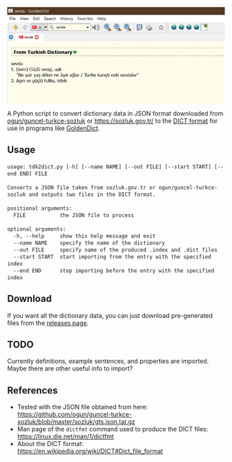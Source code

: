 <img src="shot.png" width="600" style="text-align:center; display: block;">

A Python script to convert dictionary data in JSON format downloaded from [ogun/guncel-turkce-sozluk](https://github.com/ogun/guncel-turkce-sozluk) or https://sozluk.gov.tr/ to the [DICT format](https://en.wikipedia.org/wiki/DICT#Dict_file_format)
for use in programs like [GoldenDict](http://www.goldendict.org/).

## Usage

```
usage: tdk2dict.py [-h] [--name NAME] [--out FILE] [--start START] [--end END] FILE

Converts a JSON file taken from sozluk.gov.tr or ogun/guncel-turkce-sozluk and outputs two files in the DICT format.

positional arguments:
  FILE           the JSON file to process

optional arguments:
  -h, --help     show this help message and exit
  --name NAME    specify the name of the dictionary
  --out FILE     specify name of the produced .index and .dict files
  --start START  start importing from the entry with the specified index
  --end END      stop importing before the entry with the specified index
```

## Download

If you want all the dictionary data, you can just download pre-generated files from the [releases page](https://github.com/abdnh/tdk2dict/releases/).

## TODO

Currently definitions, example sentences, and properties are imported. Maybe there are other useful info to import?

## References

- Tested with the JSON file obtained from here: https://github.com/ogun/guncel-turkce-sozluk/blob/master/sozluk/gts.json.tar.gz
- Man page of the `dictfmt` command used to produce the DICT files: https://linux.die.net/man/1/dictfmt
- About the DICT format: https://en.wikipedia.org/wiki/DICT#Dict_file_format
